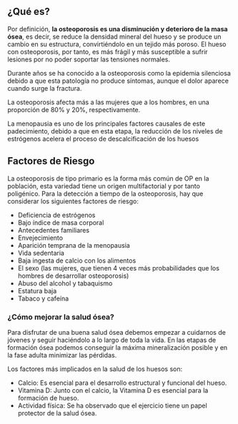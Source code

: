 ﻿## ¿Qué es?

Por definición, **la osteoporosis es una disminución y deterioro de la masa ósea**, es decir, se reduce la densidad mineral del hueso y se produce un cambio en su estructura, convirtiéndolo en un tejido más poroso. El hueso con osteoporosis, por tanto, es más frágil y más susceptible a sufrir lesiones por no poder soportar las tensiones normales.

Durante años se ha conocido a la osteoporosis como la epidemia silenciosa debido a que esta patología no produce síntomas, aunque el dolor aparece cuando surge la fractura.

La osteoporosis afecta más a las mujeres que a los hombres, en una proporción de 80% y 20%, respectivamente. 

La menopausia es uno de los principales factores causales de este padecimiento, debido a que en esta etapa, la reducción de los niveles de estrógenos acelera el proceso de descalcificación de los huesos

## Factores de Riesgo 
La osteoporosis de tipo primario es la forma más común de OP en la población, esta variedad tiene un origen multifactorial y por tanto poligénico.
Para la detección a tiempo de la osteoporosis, hay que considerar los siguientes factores de riesgo:

- Deficiencia de estrógenos
- Bajo índice de masa corporal
- Antecedentes familiares
- Envejecimiento
- Aparición temprana de la menopausia
- Vida sedentaria
- Baja ingesta de calcio con los alimentos
- El sexo (las mujeres, que tienen 4 veces más probabilidades que los hombres de desarrollar osteoporosis)
- Abuso del alcohol y tabaquismo
- Estatura baja
- Tabaco y cafeína

### ¿Cómo mejorar la salud ósea?

Para disfrutar de una buena salud ósea debemos empezar a cuidarnos de jóvenes y seguir haciéndolo a lo largo de toda la vida. En las etapas de formación ósea podemos conseguir la máxima mineralización posible y en la fase adulta minimizar las pérdidas.

Los factores más implicados en la salud de los huesos son:  
 
- Calcio: Es esencial para el desarrollo estructural y funcional del hueso.
- Vitamina D: Junto con el calcio, la Vitamina D es esencial para la formación de hueso.
- Actividad física: Se ha observado que el ejercicio tiene un papel protector de la salud ósea.
